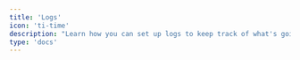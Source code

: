 ```yaml
---
title: 'Logs'
icon: 'ti-time'
description: "Learn how you can set up logs to keep track of what's going on in your server"
type: 'docs'
---
```

